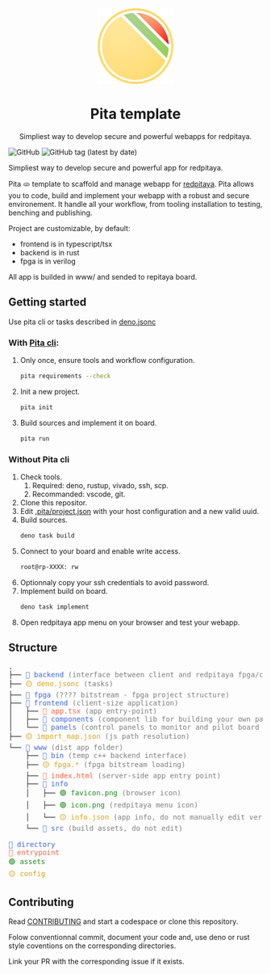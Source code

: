 <div align="center">
    <img src="./www/info/favicon.png" alt="logo" style="width: 150px; height: 150px"/>
    <h1>Pita template</h1>
    <p>Simpliest way to develop secure and powerful webapps for redpitaya.</p>
</div>

![GitHub](https://img.shields.io/github/license/JOTSR/pita-template?style=flat-square)
![GitHub tag (latest by date)](https://img.shields.io/github/v/tag/JOTSR/pita-template?style=flat-square)

Simpliest way to develop secure and powerful app for redpitaya.

Pita 🫓 template to scaffold and manage webapp for
[redpitaya](https://redpitaya.com/). Pita allows you to code, build and
implement your webapp with a robust and secure environement. It handle all your
workflow, from tooling installation to testing, benching and publishing.

Project are customizable, by default:

- frontend is in typescript/tsx
- backend is in rust
- fpga is in verilog

All app is builded in www/ and sended to repitaya board.

## Getting started

Use pita cli or tasks described in [deno.jsonc](./deno.jsonc)

### With [Pita cli](https://github.com/JOTSR/pita-cli):

1. Only once, ensure tools and workflow configuration.
   ```sh
   pita requirements --check
   ```
2. Init a new project.
   ```sh
   pita init
   ```
3. Build sources and implement it on board.
   ```sh
   pita run
   ```

### Without Pita cli

1. Check tools.
   1. Required: deno, rustup, vivado, ssh, scp.
   2. Recommanded: vscode, git.
2. Clone this repositor.
3. Edit [.pita/project.json](.pita/project.json) with your host configuration
   and a new valid uuid.
4. Build sources.
   ```sh
   deno task build
   ```
5. Connect to your board and enable write access.
   ```sh
   root@rp-XXXX: rw
   ```
6. Optionnaly copy your ssh credentials to avoid password.
7. Implement build on board.
   ```sh
   deno task implement
   ```
8. Open redpitaya app menu on your browser and test your webapp.

## Structure

<pre>
.
├── <span style="color: royalblue">🔵 backend</span> <span style="color: grey">(interface between client and redpitaya fpga/cpu)</span>
├── <span style="color: goldenrod">🟡 deno.jsonc</span> <span style="color: grey">(tasks)</span>
├── <span style="color: royalblue">🔵 fpga</span> <span style="color: grey">(???? bitstream - fpga project structure)</span>
├── <span style="color: royalblue">🔵 frontend</span> <span style="color: grey">(client-size application)</span>
│   ├── <span style="color: tomato">🔴 app.tsx</span> <span style="color: grey">(app entry-point)</span>
│   ├── <span style="color: royalblue">🔵 components</span> <span style="color: grey">(component lib for building your own panels)</span>
│   └── <span style="color: royalblue">🔵 panels</span> <span style="color: grey">(control panels to monitor and pilot board IOs and state)</span>
├── <span style="color: goldenrod">🟡 import_map.json</span> <span style="color: grey">(js path resolution)</span>
└── <span style="color: royalblue">🔵 www</span> <span style="color: grey">(dist app folder)</span>
    ├── <span style="color: royalblue">🔵 bin</span> <span style="color: grey">(temp c++ backend interface)</span>
    ├── <span style="color: goldenrod">🟡 fpga.*</span> <span style="color: grey">(fpga bitstream loading)</span>
    ├── <span style="color: tomato">🔴 index.html</span> <span style="color: grey">(server-side app entry point)</span>
    ├── <span style="color: royalblue">🔵 info</span>
    │   ├── <span style="color: forestgreen">🟢 favicon.png</span> <span style="color: grey">(browser icon)</span>
    │   ├── <span style="color: forestgreen">🟢 icon.png</span> <span style="color: grey">(redpitaya menu icon)</span>
    │   └── <span style="color: goldenrod">🟡 info.json</span> <span style="color: grey">(app info, do not manually edit version and revision)</span>
    └── <span style="color: royalblue">🔵 src</span> <span style="color: grey">(build assets, do not edit)</span>

<span style="color: royalblue">🔵 directory</span>
<span style="color: tomato">🔴 entrypoint</span>
<span style="color: forestgreen">🟢 assets</span>
<span style="color: goldenrod">🟡 config</span>
</pre>

## Contributing

Read [CONTRIBUTING](./CONTRIBUTING.md) and start a codespace or clone this
repository.

Folow conventionnal commit, document your code and, use deno or rust style
coventions on the corresponding directories.

Link your PR with the corresponding issue if it exists.
